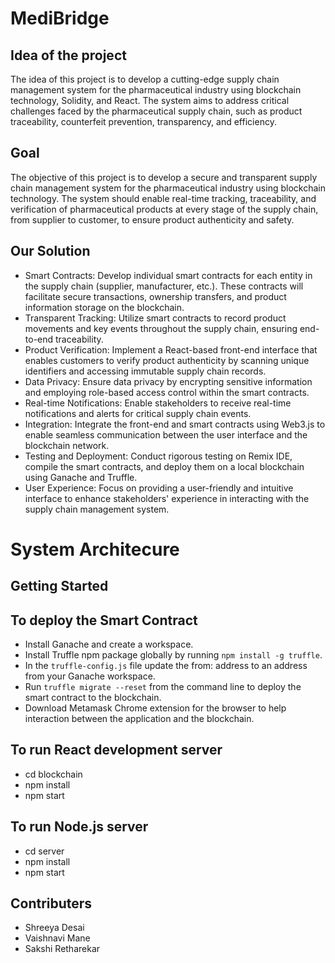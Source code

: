 # MediBridge

## Idea of the project

The idea of this project is to develop a cutting-edge supply chain management system for the pharmaceutical industry using blockchain technology, Solidity, and React. The system aims to address critical challenges faced by the pharmaceutical supply chain, such as product traceability, counterfeit prevention, transparency, and efficiency. 



## Goal

The objective of this project is to develop a secure and transparent supply chain management system for the pharmaceutical industry using blockchain technology. The system should enable real-time tracking, traceability, and verification of pharmaceutical products at every stage of the supply chain, from supplier to customer, to ensure product authenticity and safety.

## Our Solution

-	Smart Contracts: Develop individual smart contracts for each entity in the supply chain (supplier, manufacturer, etc.). These contracts will facilitate secure transactions, ownership transfers, and product information storage on the blockchain.
- Transparent Tracking: Utilize smart contracts to record product movements and key events throughout the supply chain, ensuring end-to-end traceability.
-	Product Verification: Implement a React-based front-end interface that enables customers to verify product authenticity by scanning unique identifiers and accessing immutable supply chain records.
-	Data Privacy: Ensure data privacy by encrypting sensitive information and employing role-based access control within the smart contracts.
-	Real-time Notifications: Enable stakeholders to receive real-time notifications and alerts for critical supply chain events.
-	Integration: Integrate the front-end and smart contracts using Web3.js to enable seamless communication between the user interface and the blockchain network.
-	Testing and Deployment: Conduct rigorous testing on Remix IDE, compile the smart contracts, and deploy them on a local blockchain using Ganache and Truffle.
-	User Experience: Focus on providing a user-friendly and intuitive interface to enhance stakeholders' experience in interacting with the supply chain management system.

# System Architecure





## Getting Started

## To deploy the Smart Contract
-	Install Ganache and create a workspace.
- Install Truffle npm package globally by running `npm install -g truffle`.
-	In the `truffle-config.js` file update the from: address to an address from your Ganache workspace.
-	Run `truffle migrate --reset` from the command line to deploy the smart contract to the blockchain.
-	Download Metamask Chrome extension for the browser to help interaction between the application and the blockchain.

## To run React development server

- cd blockchain
- npm install
- npm start

## To run Node.js server
- cd server
- npm install
- npm start



## Contributers

- Shreeya Desai
- Vaishnavi Mane
- Sakshi Retharekar


